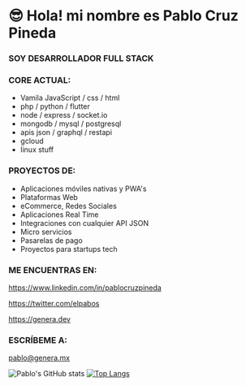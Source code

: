 

# 😎 Hola! mi nombre es Pablo Cruz Pineda


### SOY DESARROLLADOR FULL STACK


### CORE ACTUAL:

- Vamila JavaScript / css / html
- php / python / flutter 
- node / express / socket.io
- mongodb / mysql / postgresql
- apis json / graphql / restapi
- gcloud
- linux stuff


### PROYECTOS DE:
- Aplicaciones móviles nativas y PWA's
- Plataformas Web
- eCommerce, Redes Sociales
- Aplicaciones Real Time
- Integraciones con cualquier API JSON
- Micro servicios
- Pasarelas de pago
- Proyectos para startups tech


### ME ENCUENTRAS EN:

https://www.linkedin.com/in/pablocruzpineda

https://twitter.com/elpabos

https://genera.dev


### ESCRÍBEME A:

pablo@genera.mx


![Pablo's GitHub stats](https://github-readme-stats.vercel.app/api?username=pablocruzpineda&hide=issues&theme=buefy&show_icons=true&count_private=true) 
[![Top Langs](https://github-readme-stats.vercel.app/api/top-langs/?username=pablocruzpineda)](https://github.com/pablocruzpineda/github-readme-stats)



